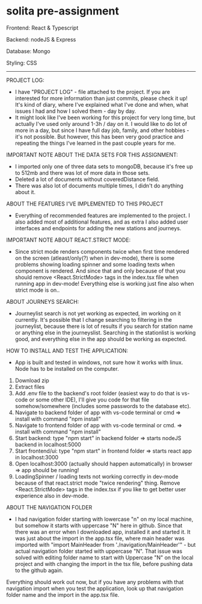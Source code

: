 # solita pre-assignment

Frontend: React & Typescript

Backend: nodeJS & Express

Database: Mongo

Styling: CSS

---

PROJECT LOG:
  - I have "PROJECT LOG" - file attached to the project. If you are interested for more information than just commits, please check it up! It's kind of diary, where       I've explained what I've done and when, what issues I had and how I solved them - day by day.
  - It might look like I've been working for this project for very long time, but actually I've used only around 1-3h / day on it. I would like to do lot of more in a day, but since I have full day job, family, and other hobbies - it's not possible. But however, this has been very good practice and repeating the things I've learned in the past couple years for me.

IMPORTANT NOTE ABOUT THE DATA SETS FOR THIS ASSIGNMENT:
  - I imported only one of three data sets to mongoDB, because it's free up to 512mb and there was lot of more data in those sets.
  - Deleted a lot of documents without coveredDistance field.
  - There was also lot of documents multiple times, I didn't do anything about it.

ABOUT THE FEATURES I'VE IMPLEMENTED TO THIS PROJECT
  - Everything of recommended features are implemented to the project. I also added most of additional features, and as extra I also added user interfaces and endpoints for adding the new stations and journeys.

IMPORTANT NOTE ABOUT REACT.STRICT MODE:
  - Since strict mode renders components twice when first time rendered on the screen (atleast/only(?) when in dev-mode), there is some problems showing loading spinner and some loading texts when component is rendered. And since that and only because of that you should remove <React.StrictMode> tags in the index.tsx file when running app in dev-mode! Everything else is working just fine also when strict mode is on..

ABOUT JOURNEYS SEARCH:
  - Journeylist search is not yet working as expected, im working on it currently. It's possible that I change searching to filtering in the journeylist, because there is lot of results if you search for station name or anything else in the journeyslist. Searching in the stationlist is working good, and everything else in the app should be working as expected. 

HOW TO INSTALL AND TEST THE APPLICATION:
- App is built and tested in windows, not sure how it works with linux. Node has to be installed on the computer.

1. Download zip
2. Extract files
3. Add .env file to the backend's root folder (easiest way to do that is vs-code or some other IDE), I'll give you code for that file somehow/somewhere (includes some passwords to the database etc).
4. Navigate to backend folder of app with vs-code terminal or cmd => install with command "npm install"
5. Navigate to frontend folder of app with vs-code terminal or cmd. => install with command "npm install"
6. Start backend: type "npm start" in backend folder => starts nodeJS backend in localhost:5000
7. Start frontend/ui: type "npm start" in frontend folder => starts react app in localhost:3000
8. Open localhost:3000 (actually should happen automatically) in browser => app should be running!
9. LoadingSpinner / loading texts not working correctly in dev-mode because of that react.strict mode "twice rendering" thing. Remove <React.StrictMode> tags in the index.tsx if you like to get better user experience also in dev-mode.

ABOUT THE NAVIGATION FOLDER
 - I had navigation folder starting with lowercase "n" on my local machine, but somehow it starts with uppercase "N" here in github. Since that there was an error when I downloaded app, installed it and started it. It was just about the import in the app.tsx file, where main header was imported with "import MainHeader from './navigation/MainHeader'" - but actual navigation folder started with uppercase "N". That issue was solved with editing folder name to start with Uppercase "N" on the local project and with changing the import in the tsx file, before pushing data to the github again.

Everything should work out now, but if you have any problems with that navigation import when you test the application, look up that navigation folder name and the import in the app.tsx file.
